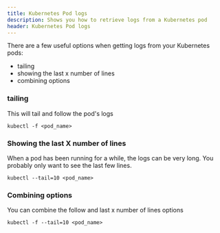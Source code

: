 ```yaml
---
title: Kubernetes Pod logs
description: Shows you how to retrieve logs from a Kubernetes pod
header: Kubernetes Pod logs
---
```


There are a few useful options when getting logs from your Kubernetes pods:

* tailing
* showing the last x number of lines
* combining options

### tailing

This will tail and follow the pod's logs

```
kubectl -f <pod_name>
```

### Showing the last X number of lines

When a pod has been running for a while, the logs can be very long.  You probably
only want to see the last few lines.

```
kubectl --tail=10 <pod_name>
```

### Combining options

You can combine the follow and last x number of lines options

```
kubectl -f --tail=10 <pod_name>
```
